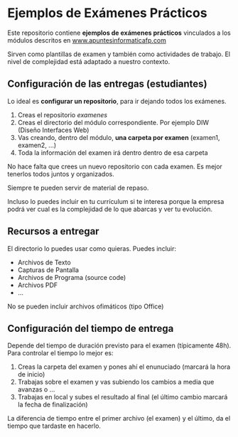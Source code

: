 # Ejemplos de Exámenes Prácticos

Este repositorio contiene  **ejemplos de exámenes prácticos**
vinculados a los módulos descritos en www.apuntesinformaticafp.com

Sirven como plantillas de examen y también como actividades de
trabajo. El nivel de complejidad está adaptado a nuestro contexto. 

## Configuración de las entregas (estudiantes)

Lo ideal es **configurar un repositorio**, para ir dejando todos los exámenes. 

1. Creas el repositorio *examenes*
2. Creas el directorio del módulo correspondiente. Por ejemplo DIW (Diseño Interfaces Web)
3. Vas creando, dentro del módulo, **una carpeta por examen** (examen1, examen2, ...)
4. Toda la información del examen irá dentro dentro de esa carpeta

No hace falta que crees un nuevo repositorio con cada examen. Es mejor
tenerlos todos juntos y organizados. 

Siempre te pueden servir de material de
repaso. 

Incluso lo puedes incluir en tu currículum si te interesa
porque la empresa podrá ver cual es la complejidad de lo que abarcas y
ver tu evolución. 

## Recursos a entregar

El directorio lo puedes usar como quieras. Puedes incluir:

 - Archivos de Texto
 - Capturas de Pantalla
 - Archivos de Programa (source code)
 - Archivos PDF
 - ...

No se pueden incluir archivos ofimáticos (tipo Office)

## Configuración del tiempo de entrega

Depende del tiempo de duración previsto para el examen (típicamente
48h). Para controlar el tiempo lo mejor es: 

1. Creas la carpeta del examen y pones ahí el enunuciado (marcará la
   hora de inicio)
2. Trabajas sobre el examen y vas subiendo los cambios a media que avanzas o ...
3. Trabajas en local y subes el resultado al final (el último cambio
   marcará la fecha de finalización)

La diferencia de tiempo entre el primer archivo (el examen) y el
último, da el tiempo que tardaste en hacerlo. 
